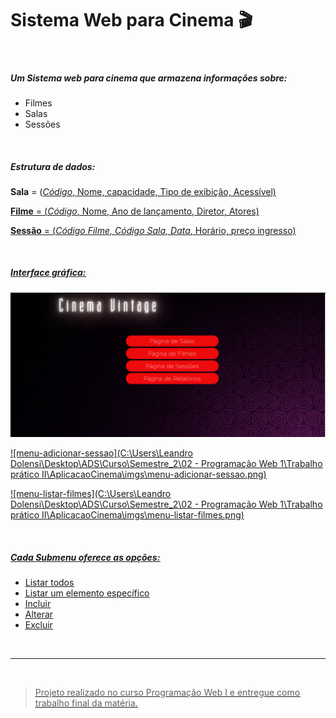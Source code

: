 # Sistema Web para Cinema :clapper:

<br/>



##### Um Sistema web para cinema que armazena informações sobre:

* Filmes
* Salas
* Sessões

<br/>

##### Estrutura de dados:

**Sala**   =   (<u>_Código_<u>, Nome, capacidade, Tipo de exibição, Acessível)

**Filme** =  (<u>_Código_<u>, Nome, Ano de lançamento, Diretor, Atores)

**Sessão** = (<u>_Código Filme, Código Sala, Data_<u>, Horário, preço ingresso)

<br/>

##### Interface gráfica:

![tela-inicial](https://github.com/LeandroDolensi/Movie-Application-JavaScript/blob/master/AplicacaoCinema/imgs/tela-inicial.png)

![menu-adicionar-sessao](C:\Users\Leandro Dolensi\Desktop\ADS\Curso\Semestre_2\02 - Programação Web 1\Trabalho prático II\AplicacaoCinema\imgs\menu-adicionar-sessao.png)

![menu-listar-filmes](C:\Users\Leandro Dolensi\Desktop\ADS\Curso\Semestre_2\02 - Programação Web 1\Trabalho prático II\AplicacaoCinema\imgs\menu-listar-filmes.png)

<br/>

##### Cada Submenu oferece as opções: 

- Listar todos
- Listar um elemento específico
- Incluir 
- Alterar
- Excluir

<br/>

---

<br/>

>Projeto realizado no curso Programação Web I e entregue como trabalho final da matéria. 

<br/>

